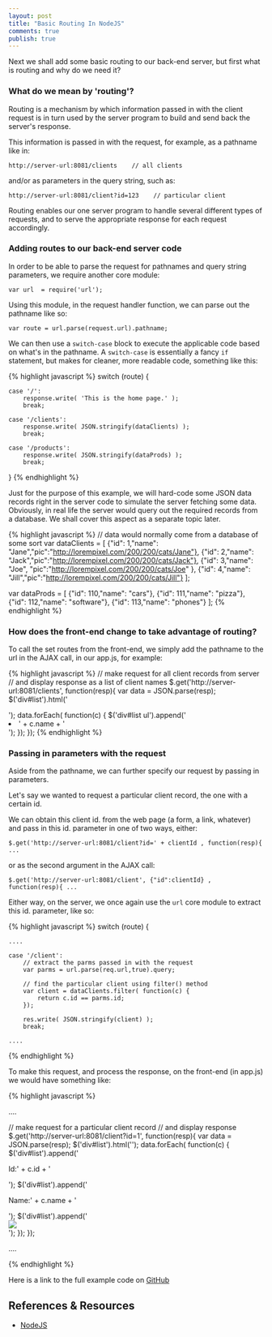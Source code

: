 ```yaml
---
layout: post
title: "Basic Routing In NodeJS"
comments: true
publish: true
---
```


Next we shall add some basic routing to our back-end server, but first what is routing and why do we need it?

### What do we mean by 'routing'?

Routing is a mechanism by which information passed in with the client request is in turn used by the server program to build and send back the server's response.

This information is passed in with the request, for example, as a pathname like in:

`http://server-url:8081/clients    // all clients` 

and/or as parameters in the query string, such as:

`http://server-url:8081/client?id=123    // particular client`

Routing enables our one server program to handle several different types of requests, and to serve the appropriate response for each request accordingly.


### Adding routes to our back-end server code

In order to be able to parse the request for pathnames and query string parameters, we require another core module:

`var url  = require('url');`

Using this module, in the request handler function, we can parse out the pathname like so:

`var route = url.parse(request.url).pathname;`

We can then use a `switch-case` block to execute the applicable code based on what's in the pathname. A `switch-case` is essentially a fancy `if` statement, but makes for cleaner, more readable code, something like this:

{% highlight javascript %}
switch (route) {
    
    case '/':
        response.write( 'This is the home page.' );
        break;
        
    case '/clients':
        response.write( JSON.stringify(dataClients) );
        break;
            
    case '/products':
        response.write( JSON.stringify(dataProds) );
        break;
        
}
{% endhighlight %}

Just for the purpose of this example, we will hard-code some JSON data records right in the server code to simulate the server fetching some data. Obviously, in real life the server would query out the required records from a database. We shall cover this aspect as a separate topic later.

{% highlight javascript %}
// data would normally come from a database of some sort
var dataClients = [
    {"id": 1,"name": "Jane","pic":"http://lorempixel.com/200/200/cats/Jane"}, 
    {"id": 2,"name": "Jack","pic":"http://lorempixel.com/200/200/cats/Jack"}, 
    {"id": 3,"name": "Joe", "pic":"http://lorempixel.com/200/200/cats/Joe" }, 
    {"id": 4,"name": "Jill","pic":"http://lorempixel.com/200/200/cats/Jill"}
];
    
var dataProds = [
    {"id": 110,"name": "cars"}, 
    {"id": 111,"name": "pizza"}, 
    {"id": 112,"name": "software"}, 
    {"id": 113,"name": "phones"}
];
{% endhighlight %}


### How does the front-end change to take advantage of routing?

To call the set routes from the front-end, we simply add the pathname to the url in the AJAX call, in our app.js, for example:

{% highlight javascript %}
// make request for all client records from server
// and display response as a list of client names
$.get('http://server-url:8081/clients', function(resp){
    var data = JSON.parse(resp);
    $('div#list').html('<ul></ul>');
    data.forEach( function(c) {
        $('div#list ul').append('<li>' + c.name + '</li>');
    });
});
{% endhighlight %}


### Passing in parameters with the request

Aside from the pathname, we can further specify our request by passing in parameters. 

Let's say we wanted to request a particular client record, the one with a certain id. 

We can obtain this client id. from the web page (a form, a link, whatever) and pass in this id. parameter in one of two ways, either:

`$.get('http://server-url:8081/client?id=' + clientId , function(resp){ ...`

or as the second argument in the AJAX call:

`$.get('http://server-url:8081/client', {"id":clientId} , function(resp){ ...`

Either way, on the server, we once again use the `url` core module to extract this id. parameter, like so:

{% highlight javascript %}
switch (route) {
    
    ....
    
    case '/client':
        // extract the parms passed in with the request
        var parms = url.parse(req.url,true).query; 
            
        // find the particular client using filter() method
        var client = dataClients.filter( function(c) { 
            return c.id == parms.id; 
        });
            
        res.write( JSON.stringify(client) );
        break;
        
    ....
    
{% endhighlight %}

To make this request, and process the response, on the front-end (in app.js) we would have something like:

{% highlight javascript %}

....

// make request for a particular client record
// and display response 
$.get('http://server-url:8081/client?id=1', function(resp){
    var data = JSON.parse(resp);
    $('div#list').html('');
    data.forEach( function(c) {
        $('div#list').append('<p>Id:' + c.id + '</p>');
        $('div#list').append('<p>Name:' + c.name + '</p>');
        $('div#list').append('<div><img src="' + c.pic + '" /></div>');
    });
});

....

{% endhighlight %}
            

Here is a link to the full example code on [GitHub](https://github.com/lcarbonaro/nodejs/tree/master/session23)


## References &amp; Resources

- [NodeJS](https://nodejs.org/)